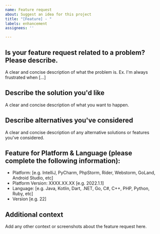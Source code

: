 ```yaml
---
name: Feature request
about: Suggest an idea for this project
title: "[Feature] - "
labels: enhancement
assignees: ''

---
```


## Is your feature request related to a problem? Please describe.
A clear and concise description of what the problem is. Ex. I'm always frustrated when [...]

## Describe the solution you'd like
A clear and concise description of what you want to happen.

## Describe alternatives you've considered
A clear and concise description of any alternative solutions or features you've considered.

## Feature for Platform & Language (please complete the following information):
 - Platform: [e.g. IntelliJ, PyCharm, PhpStorm, Rider, Webstorm, GoLand, Android Studio, etc]
- Platform Version: XXXX.XX.XX [e.g. 2022.1.1] 
- Language: [e.g. Java, Kotlin, Dart, .NET, Go, C#, C++, PHP, Python, Ruby, etc] 
 - Version [e.g. 22]

## Additional context
Add any other context or screenshots about the feature request here.
